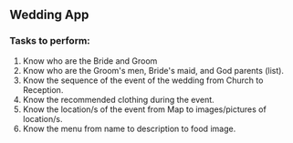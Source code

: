## Wedding App

### Tasks to perform:

1. Know who are the Bride and Groom
2. Know who are the Groom's men, Bride's maid, and God parents (list).
3. Know the sequence of the event of the wedding from Church to Reception.
4. Know the recommended clothing during the event.
5. Know the location/s of the event from Map to images/pictures of location/s.
6. Know the menu from name to description to food image.
